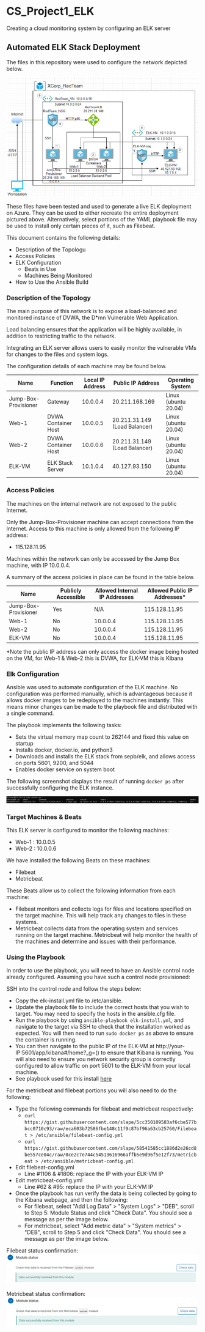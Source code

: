# CS_Project1_ELK
Creating a cloud monitoring system by configuring an ELK server
## Automated ELK Stack Deployment

The files in this repository were used to configure the network depicted below.

![ELK Network Diagram](https://github.com/TaylorTopp/CS_Project1_ELK/blob/main/Diagrams/Cloud-ELK-Network.PNG)

These files have been tested and used to generate a live ELK deployment on Azure. They can be used to either recreate the entire deployment pictured above. Alternatively, select portions of the YAML playbook file may be used to install only certain pieces of it, such as Filebeat.

This document contains the following details:
- Description of the Topologu
- Access Policies
- ELK Configuration
  - Beats in Use
  - Machines Being Monitored
- How to Use the Ansible Build


### Description of the Topology

The main purpose of this network is to expose a load-balanced and monitored instance of DVWA, the D*mn Vulnerable Web Application.

Load balancing ensures that the application will be highly available, in addition to restricting traffic to the network.

Integrating an ELK server allows users to easily monitor the vulnerable VMs for changes to the files and system logs.

The configuration details of each machine may be found below.

| Name     | Function | Local IP Address | Public IP Address | Operating System |
|----------|----------|------------|----------------|------------------|
| Jump-Box-Provisioner | Gateway  | 10.0.0.4 | 20.211.168.169  | Linux (ubuntu 20.04)           |
| Web-1     | DVWA Container Host         | 10.0.0.5 | 20.211.31.149 (Load Balancer)          | Linux (ubuntu 20.04)                 |
| Web-2     | DVWA Container Host         | 10.0.0.6 | 20.211.31.149 (Load Balancer)         | Linux (ubuntu 20.04)                 |
| ELK-VM     | ELK Stack Server         | 10.1.0.4 | 40.127.93.150          | Linux (ubuntu 20.04)                 |

### Access Policies

The machines on the internal network are not exposed to the public Internet. 

Only the Jump-Box-Provisioner machine can accept connections from the Internet. Access to this machine is only allowed from the following IP address:
- 115.128.11.95

Machines within the network can only be accessed by the Jump Box machine, with IP 10.0.0.4.

A summary of the access policies in place can be found in the table below.

| Name     | Publicly Accessible | Allowed Internal IP Addresses | Allowed Public IP Addresses* |
|----------|---------------------|----------------------|-------------------|
| Jump-Box-Provisioner | Yes          | N/A    | 115.128.11.95    |
| Web-1         | No                    | 10.0.0.4                     | 115.128.11.95 |
| Web-2         | No                    | 10.0.0.4                     | 115.128.11.95 |
| ELK-VM        | No                    | 10.0.0.4                     | 115.128.11.95 |
*Note the public IP address can only access the docker image being hosted on the VM, for Web-1 & Web-2 this is DVWA, for ELK-VM this is Kibana

### Elk Configuration

Ansible was used to automate configuration of the ELK machine. No configuration was performed manually, which is advantageous because it allows docker images to be redeployed to the machines instantly. This means minor changes can be made to the playbook file and distributed with a single command.

The playbook implements the following tasks:
- Sets the virtual memory map count to 262144 and fixed this value on startup
- Installs docker, docker.io, and python3
- Downloads and installs the ELK stack from sepb/elk, and allows access on ports 5601, 9200, and 5044
- Enables docker service on system boot

The following screenshot displays the result of running `docker ps` after successfully configuring the ELK instance.

![docker ps output](https://github.com/TaylorTopp/CS_Project1_ELK/blob/main/Ansible/docker_ps.PNG)

### Target Machines & Beats
This ELK server is configured to monitor the following machines:
- Web-1 : 10.0.0.5
- Web-2 : 10.0.0.6

We have installed the following Beats on these machines:
- Filebeat
- Metricbeat

These Beats allow us to collect the following information from each machine:
- Filebeat monitors and collects logs for files and locations specified on the target machine. This will help track any changes to files in these systems.
- Metricbeat collects data from the operating system and services running on the target machine. Metricbeat will help monitor the health of the machines and determine and issues with their performance.

### Using the Playbook
In order to use the playbook, you will need to have an Ansible control node already configured. Assuming you have such a control node provisioned: 

SSH into the control node and follow the steps below:
- Copy the elk-install.yml file to /etc/ansible.
- Update the playbook file to include the correct hosts that you wish to target. You may need to specify the hosts in the ansible.cfg file.
- Run the playbook by using `ansible-playbook elk-install.yml`, and navigate to the target via SSH to check that the installation worked as expected. You will then need to run `sudo docker ps` as above to ensure the container is running.
- You can then navigate to the public IP of the ELK-VM at http://your-IP:5601/app/kibana#/home?_g=() to ensure that Kibana is running. You will also need to ensure you network security group is correctly configured to allow traffic on port 5601 to the ELK-VM from your local machine.
- See playbook used for this install [here](https://github.com/TaylorTopp/CS_Project1_ELK/blob/main/Ansible/elk-install.yml)

For the metricbeat and filebeat portions you will also need to do the following:
- Type the following commands for filebeat and metricbeat respectively:
  - `curl https://gist.githubusercontent.com/slape/5cc350109583af6cbe577bbcc0710c93/raw/eca603b72586fbe148c11f9c87bf96a63cb25760/Filebeat > /etc/ansible/filebeat-config.yml`
  - `curl https://gist.githubusercontent.com/slape/58541585cc1886d2e26cd8be557ce04c/raw/0ce2c7e744c54513616966affb5e9d96f5e12f73/metricbeat > /etc/ansible/metricbeat-config.yml`
- Edit filebeat-config.yml
  - Line #1106 & #1806: replace the IP with your ELK-VM IP
- Edit metricbeat-config.yml
  - Line #62 & #95: replace the IP with your ELK-VM IP
- Once the playbook has run verify the data is being collected by going to the Kibana webpage, and then the following:
  - For filebeat, select "Add Log Data" > "System Logs" > "DEB", scroll to Step 5: Module Status and click "Check Data". You should see a message as per the image below.
  - For metricbeat, select "Add metric data" > "System metrics" > "DEB", scroll to Step 5 and click "Check Data". You should see a message as per the image below.

Filebeat status confirmation:
![filebeat status](https://github.com/TaylorTopp/CS_Project1_ELK/blob/main/Diagrams/Filebeat_OK.PNG)

Metricbeat status confirmation:
![metricbeat status](https://github.com/TaylorTopp/CS_Project1_ELK/blob/main/Diagrams/Metricbeat_OK.PNG)
